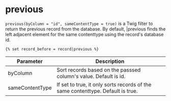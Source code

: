 # previous

`previous(byColumn = "id", sameContentType = true)` is a Twig filter to return the previous record from the database. By
default, |previous finds the left adjacent element for the same contenttype using the record's database id.

```twig
{% set record_before = record|previous %}
```

Parameter | Description 
--- | ---
byColumn | Sort records based on the passsed column's value. Default is id. 
sameContentType | If set to true, it only sorts records of the same contenttype. Default is true.
